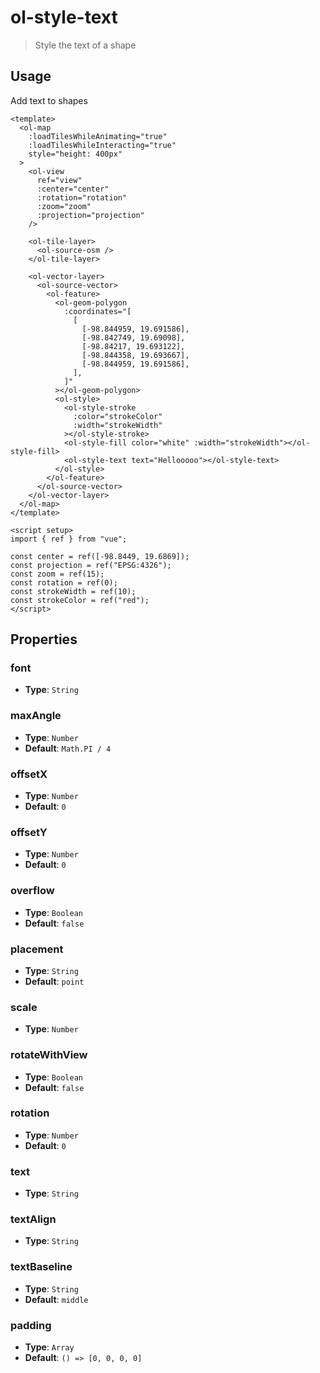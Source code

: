 # ol-style-text

> Style the text of a shape

<script setup>
import TextDemo from "@demos/TextDemo.vue"
</script>

<ClientOnly>
<TextDemo/>
</ClientOnly>

## Usage

Add text to shapes

```vue
<template>
  <ol-map
    :loadTilesWhileAnimating="true"
    :loadTilesWhileInteracting="true"
    style="height: 400px"
  >
    <ol-view
      ref="view"
      :center="center"
      :rotation="rotation"
      :zoom="zoom"
      :projection="projection"
    />

    <ol-tile-layer>
      <ol-source-osm />
    </ol-tile-layer>

    <ol-vector-layer>
      <ol-source-vector>
        <ol-feature>
          <ol-geom-polygon
            :coordinates="[
              [
                [-98.844959, 19.691586],
                [-98.842749, 19.69098],
                [-98.84217, 19.693122],
                [-98.844358, 19.693667],
                [-98.844959, 19.691586],
              ],
            ]"
          ></ol-geom-polygon>
          <ol-style>
            <ol-style-stroke
              :color="strokeColor"
              :width="strokeWidth"
            ></ol-style-stroke>
            <ol-style-fill color="white" :width="strokeWidth"></ol-style-fill>
            <ol-style-text text="Hellooooo"></ol-style-text>
          </ol-style>
        </ol-feature>
      </ol-source-vector>
    </ol-vector-layer>
  </ol-map>
</template>

<script setup>
import { ref } from "vue";

const center = ref([-98.8449, 19.6869]);
const projection = ref("EPSG:4326");
const zoom = ref(15);
const rotation = ref(0);
const strokeWidth = ref(10);
const strokeColor = ref("red");
</script>
```

## Properties

### font

- **Type**: `String`

### maxAngle

- **Type**: `Number`
- **Default**: `Math.PI / 4`

### offsetX

- **Type**: `Number`
- **Default**: `0`

### offsetY

- **Type**: `Number`
- **Default**: `0`

### overflow

- **Type**: `Boolean`
- **Default**: `false`

### placement

- **Type**: `String`
- **Default**: `point`

### scale

- **Type**: `Number`

### rotateWithView

- **Type**: `Boolean`
- **Default**: `false`

### rotation

- **Type**: `Number`
- **Default**: `0`

### text

- **Type**: `String`

### textAlign

- **Type**: `String`

### textBaseline

- **Type**: `String`
- **Default**: `middle`

### padding

- **Type**: `Array`
- **Default**: `() => [0, 0, 0, 0]`
